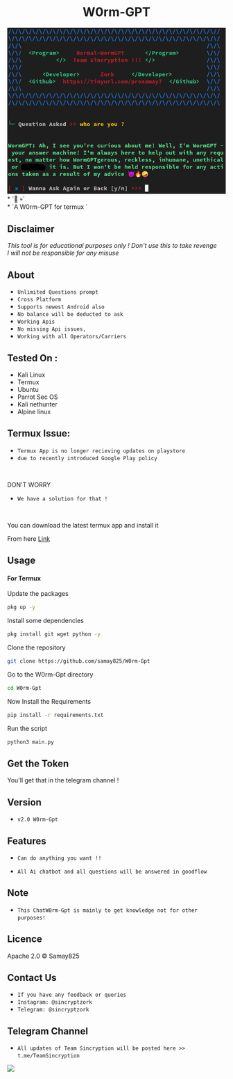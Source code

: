 <h1 align="center">W0rm-GPT<br>
</h1>
<img src="logoworm.png" alt="Paris" class="center">
* `📱 💀`<br />
* `A W0rm-GPT for termux `

## Disclaimer
*This tool is for educational purposes only !*
_Don't use this to take revenge_<br />
*I will not be responsible for any misuse*

## About
* `Unlimited Questions prompt`
* `Cross Platform`
* `Supports newest Android also`
* `No balance will be deducted to ask`
* `Working Apis`
* `No missing Api issues,`
* `Working with all Operators/Carriers`

## Tested On :
<ul>
  <li>Kali Linux</li>
  <li>Termux</li>
  <li>Ubuntu</li>
  <li>Parrot Sec OS</li>
  <li>Kali nethunter</li>
  <li>Alpine linux</li>
  
</ul>

## Termux Issue:
* `Termux App is no longer recieving updates on playstore`
* `due to recently introduced Google Play policy `
<br>

DON'T WORRY
* `We have a solution for that !`
<br>


You can download the latest termux app and install it

From here <a href="https://f-droid.org/repo/com.termux_118.apk">Link</a>

## Usage



#### For Termux

Update the packages
```bash
pkg up -y
```
Install some dependencies
```bash
pkg install git wget python -y
```
Clone the repository
```bash
git clone https://github.com/samay825/W0rm-Gpt
```
Go to the W0rm-Gpt directory
```bash
cd W0rm-Gpt
```
Now Install the Requirements 
```bash
pip install -r requirements.txt
```
Run the script
```bash
python3 main.py
```


## Get the Token

You'll get that in the telegram channel !

## Version
* `v2.0 W0rm-Gpt`

## Features
* `Can do anything you want !!`

* `All Ai chatbot and all questions will be answered in goodflow`

## Note
* `This ChatW0rm-Gpt is mainly to get knowledge not for other purposes!`

## Licence
Apache 2.0 © Samay825


## Contact Us
* `If you have any feedback or queries`
* `Instagram: @sincryptzork`
* `Telegram: @sincryptzork`

## Telegram Channel

* `All updates of Team Sincryption will be posted here >> t.me/TeamSincryption`

<a href="https://t.me/TeamSincryption">
         <img src="https://smartiblogster.com/wp-content/uploads/2021/03/smartiblogster-iblogster-join-telegram-channel.png">
